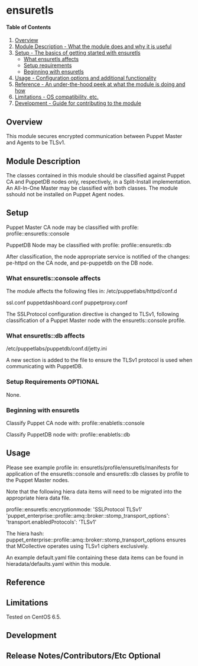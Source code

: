 # ensuretls

#### Table of Contents

1. [Overview](#overview)
2. [Module Description - What the module does and why it is useful](#module-description)
3. [Setup - The basics of getting started with ensuretls](#setup)
    * [What ensuretls affects](#what-ensuretls-affects)
    * [Setup requirements](#setup-requirements)
    * [Beginning with ensuretls](#beginning-with-ensuretls)
4. [Usage - Configuration options and additional functionality](#usage)
5. [Reference - An under-the-hood peek at what the module is doing and how](#reference)
5. [Limitations - OS compatibility, etc.](#limitations)
6. [Development - Guide for contributing to the module](#development)

## Overview

This module secures encrypted communication between Puppet Master and Agents to be TLSv1.

## Module Description

The classes contained in this module should be classified against Puppet CA and PuppetDB nodes only, respectively, in a Split-Install implementation.  An All-In-One Master may be classified with both classes.   The module sshould not be installed on Puppet Agent nodes.

## Setup

Puppet Master CA node may be classified with profile: profile::ensuretls::console

PuppetDB Node may be classified with profile: profile::ensuretls::db

After classification, the node appropriate service is notified of the changes: pe-httpd on the CA node, and pe-puppetdb on the DB node.  
 
### What ensuretls::console affects

The module affects the following files in: /etc/puppetlabs/httpd/conf.d

ssl.conf
puppetdashboard.conf
puppetproxy.conf

The SSLProtocol configuration directive is changed to TLSv1, following classification of a Puppet Master node with the ensuretls::console profile.

### What ensuretls::db affects

/etc/puppetlabs/puppetdb/conf.d/jetty.ini

A new section is added to the file to ensure the TLSv1 protocol is used when communicating with PuppetDB.


### Setup Requirements **OPTIONAL**

None.

### Beginning with ensuretls

Classify Puppet CA node with: profile::enabletls::console

Classify PuppetDB node with: profile::enabletls::db

## Usage

Please see example profile in: ensuretls/profile/ensuretls/manifests for application of the ensuretls::console and ensuretls::db classes by profile to the Puppet Master nodes.

Note that the following hiera data items will need to be migrated into the appropriate hiera data file.

profile::ensuretls::encryptionmode: 'SSLProtocol TLSv1'
'puppet_enterprise::profile::amq::broker::stomp_transport_options':
  'transport.enabledProtocols': 'TLSv1'

The hiera hash: puppet_enterprise::profile::amq::broker::stomp_transport_options ensures that MCollective operates using TLSv1 ciphers exclusively.


An example default.yaml file containing these data items can be found in hieradata/defaults.yaml within this module.

## Reference

## Limitations

Tested on CentOS 6.5.

## Development


## Release Notes/Contributors/Etc **Optional**

